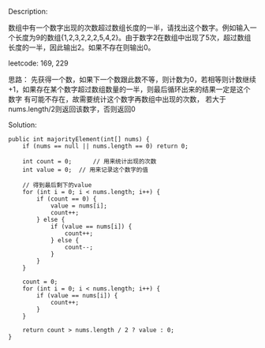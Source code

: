 Description:

数组中有一个数字出现的次数超过数组长度的一半，请找出这个数字。例如输入一个长度为9的数组{1,2,3,2,2,2,5,4,2}。由于数字2在数组中出现了5次，超过数组长度的一半，因此输出2。如果不存在则输出0。

leetcode: 169, 229

思路： 
先获得一个数，如果下一个数跟此数不等，则计数为0，若相等则计数继续+1，如果存在某个数字超过数组数量的一半，则最后循环出来的结果一定是这个数字
有可能不存在，故需要统计这个数字再数组中出现的次数，
若大于nums.length/2则返回该数字，否则返回0

Solution:

```
public int majorityElement(int[] nums) {
    if (nums == null || nums.length == 0) return 0;

    int count = 0;      // 用来统计出现的次数
    int value = 0;  // 用来记录这个数字的值

    // 得到最后剩下的value
    for (int i = 0; i < nums.length; i++) {
        if (count == 0) {
            value = nums[i];
            count++;
        } else {
            if (value == nums[i]) {
                count++;
            } else {
                count--;
            }
        }
    }

    count = 0;
    for (int i = 0; i < nums.length; i++) {
        if (value == nums[i]) {
            count++;
        }
    }

    return count > nums.length / 2 ? value : 0;
}
```